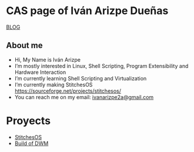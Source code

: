 # CAS page of Iván Arizpe Dueñas

[BLOG](/docs/blog.md)


## About me


- Hi, My Name is Iván Arizpe
- I’m mostly interested in Linux, Shell Scripting, Program Extensibility and Hardware Interaction
- I’m currently learning Shell Scripting and Virtualization
- I’m currently making StitchesOS https://sourceforge.net/projects/stitchesos/
- You can reach me on my email: ivanarizpe2a@gmail.com

# Proyects

- [StitchesOS](https://sourceforge.net/projects/stitchesos/ "StitchesOS")
- [Build of DWM](https://github.com/ArizpeA1/StitchesOS-dwm)
